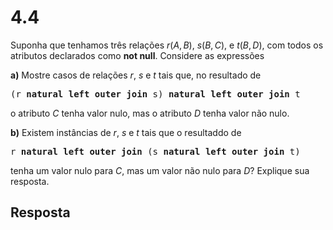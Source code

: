 # 4.4

Suponha que tenhamos três relações $r(A,B)$, $s(B, C)$, e $t(B, D)$, com todos os atributos declarados como **not null**. Considere as expressões

**a)** Mostre casos de relações $r$, $s$ e $t$ tais que, no resultado de

<pre>(r <b>natural left outer join</b> s) <b>natural left outer join</b> t</pre>

o atributo $C$ tenha valor nulo, mas o atributo $D$ tenha valor não nulo.

**b)** Existem instâncias de $r$, $s$ e $t$ tais que o resultaddo de

<pre>r <b>natural left outer join</b> (s <b>natural left outer join</b> t)</pre>

tenha um valor nulo para $C$, mas um valor não nulo para $D$? Explique sua resposta.

## Resposta
